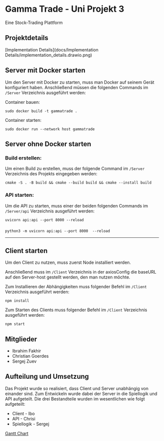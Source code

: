 # Gamma Trade - Uni Projekt 3
Eine Stock-Trading Plattform 
## Projektdetails
[Implementation Details](docs/Implementation Details/implementation_details.drawio.png)

## Server mit Docker starten
Um den Server mit Docker zu starten, muss man Docker auf seinem Gerät konfiguriert haben. Anschließend  müssen die folgenden Commands im `/Server` Verzeichnis ausgeführt werden:


Container bauen:

    sudo docker build -t gammatrade .

Container starten:

    sudo docker run --network host gammatrade


## Server ohne Docker starten
### Build erstellen:
Um einen Build zu erstellen, muss der folgende Command im `/Server` Verzeichnis des Projekts eingegeben werden:
    
    cmake -S . -B build && cmake --build build && cmake --install build

### API starten:
Um die API zu starten, muss einer der beiden folgenden Commands im `/Server/api` Verzeichnis ausgeführt werden:

    uvicorn api:api --port 8000 --reload
 ###

    python3 -m uvicorn api:api --port 8000  --reload

---
## Client starten

Um den Client zu nutzen, muss zuerst Node installiert werden.

Anschließend muss im `/Client` Verzeichnis in der axiosConfig die baseURL auf den Server-host gestellt werden, den man nutzen möchte.

Zum Installieren der Abhängigkeiten muss folgender Befehl im `/Client` Verzeichnis ausgeführt werden:

    npm install

Zum Starten des Clients muss folgender Befehl im `/Client` Verzeichnis ausgeführt werden:

    npm start

## Mitglieder
- Ibrahim Fakhir
- Christian Goerdes
- Sergej Zuev

## Aufteilung und Umsetzung
Das Projekt wurde so realisiert, dass Client und Server unabhängig von einander sind. Zum Entwickeln wurde dabei der Server in die Spiellogik und API aufgeteilt. Die drei Bestandteile wurden im wesentlichen wie folgt aufgeteilt:
- Client - Ibo
- API - Chrisi     
- Spiellogik - Sergej

[Gantt Chart](https://gitlab.informatik.uni-bonn.de/xx_best_oose_group_xx/projektgamma/-/blob/2ffa367af6ab2fdee50094991a03205352c6efcb/docs/Gantt%20Chart/Gantt%20Chart.png)
